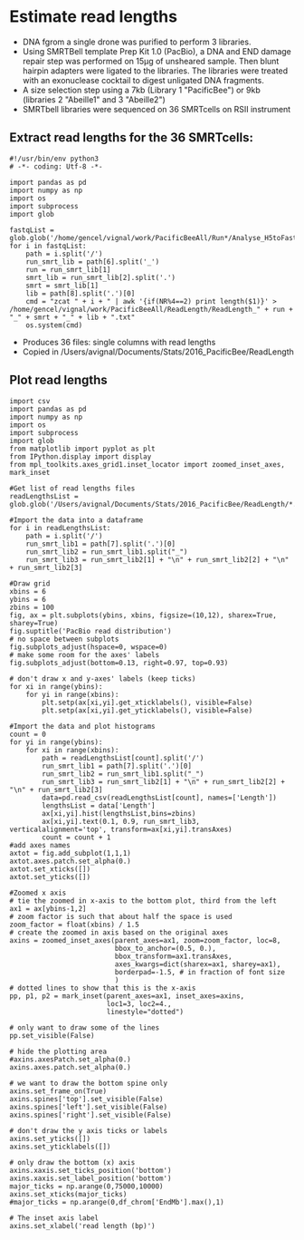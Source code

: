 # Estimate read lengths

* DNA fgrom a single drone was purified to perform 3 libraries.
* Using SMRTBell template Prep Kit 1.0 (PacBio), a DNA and END damage repair step was performed on 15µg of unsheared sample. Then blunt hairpin adapters were ligated to the libraries. The libraries were treated with an exonuclease cocktail to digest unligated DNA fragments.
* A size selection step using a 7kb (Library 1 "PacificBee") or 9kb (libraries 2 "Abeille1" and 3 "Abeille2") 
* SMRTbell libraries were sequenced on 36 SMRTcells on RSII instrument

## Extract read lengths for the 36 SMRTcells:

```
#!/usr/bin/env python3
# -*- coding: Utf-8 -*-

import pandas as pd
import numpy as np
import os
import subprocess
import glob

fastqList = glob.glob('/home/gencel/vignal/work/PacificBeeAll/Run*/Analyse_H5toFastq*/*.gz')
for i in fastqList:
    path = i.split('/')
    run_smrt_lib = path[6].split('_')
    run = run_smrt_lib[1]
    smrt_lib = run_smrt_lib[2].split('.')
    smrt = smrt_lib[1]
    lib = path[8].split('.')[0]
    cmd = "zcat " + i + " | awk '{if(NR%4==2) print length($1)}' > /home/gencel/vignal/work/PacificBeeAll/ReadLength/ReadLength_" + run + "_" + smrt + "_" + lib + ".txt"
    os.system(cmd)
```

* Produces 36 files: single columns with read lengths
* Copied in /Users/avignal/Documents/Stats/2016_PacificBee/ReadLength

## Plot read lengths

```
import csv
import pandas as pd
import numpy as np
import os
import subprocess
import glob
from matplotlib import pyplot as plt
from IPython.display import display
from mpl_toolkits.axes_grid1.inset_locator import zoomed_inset_axes, mark_inset

#Get list of read lengths files
readLengthsList = glob.glob('/Users/avignal/Documents/Stats/2016_PacificBee/ReadLength/*.txt')

#Import the data into a dataframe
for i in readLengthsList:
    path = i.split('/')
    run_smrt_lib1 = path[7].split('.')[0]
    run_smrt_lib2 = run_smrt_lib1.split("_")
    run_smrt_lib3 = run_smrt_lib2[1] + "\n" + run_smrt_lib2[2] + "\n" + run_smrt_lib2[3]

#Draw grid
xbins = 6
ybins = 6
zbins = 100
fig, ax = plt.subplots(ybins, xbins, figsize=(10,12), sharex=True, sharey=True)
fig.suptitle('PacBio read distribution')
# no space between subplots
fig.subplots_adjust(hspace=0, wspace=0)
# make some room for the axes' labels
fig.subplots_adjust(bottom=0.13, right=0.97, top=0.93)

# don't draw x and y-axes' labels (keep ticks)
for xi in range(ybins):
    for yi in range(xbins):
        plt.setp(ax[xi,yi].get_xticklabels(), visible=False)
        plt.setp(ax[xi,yi].get_yticklabels(), visible=False)

#Import the data and plot histograms       
count = 0
for yi in range(ybins):
    for xi in range(xbins):
        path = readLengthsList[count].split('/')
        run_smrt_lib1 = path[7].split('.')[0]
        run_smrt_lib2 = run_smrt_lib1.split("_")
        run_smrt_lib3 = run_smrt_lib2[1] + "\n" + run_smrt_lib2[2] + "\n" + run_smrt_lib2[3]     
        data=pd.read_csv(readLengthsList[count], names=['Length'])
        lengthsList = data['Length']
        ax[xi,yi].hist(lengthsList,bins=zbins)
        ax[xi,yi].text(0.1, 0.9, run_smrt_lib3, verticalalignment='top', transform=ax[xi,yi].transAxes)
        count = count + 1
#add axes names
axtot = fig.add_subplot(1,1,1)
axtot.axes.patch.set_alpha(0.)
axtot.set_xticks([])
axtot.set_yticks([])

#Zoomed x axis
# tie the zoomed in x-axis to the bottom plot, third from the left
ax1 = ax[ybins-1,2]
# zoom factor is such that about half the space is used
zoom_factor = float(xbins) / 1.5
# create the zoomed in axis based on the original axes
axins = zoomed_inset_axes(parent_axes=ax1, zoom=zoom_factor, loc=8,
                          bbox_to_anchor=(0.5, 0.),
                          bbox_transform=ax1.transAxes,
                          axes_kwargs=dict(sharex=ax1, sharey=ax1),
                          borderpad=-1.5, # in fraction of font size
                          )
# dotted lines to show that this is the x-axis
pp, p1, p2 = mark_inset(parent_axes=ax1, inset_axes=axins,
                        loc1=3, loc2=4.,
                        linestyle="dotted")

# only want to draw some of the lines
pp.set_visible(False)

# hide the plotting area
#axins.axesPatch.set_alpha(0.)
axins.axes.patch.set_alpha(0.)

# we want to draw the bottom spine only
axins.set_frame_on(True)
axins.spines['top'].set_visible(False)
axins.spines['left'].set_visible(False)
axins.spines['right'].set_visible(False)

# don't draw the y axis ticks or labels
axins.set_yticks([])
axins.set_yticklabels([])

# only draw the bottom (x) axis
axins.xaxis.set_ticks_position('bottom')
axins.xaxis.set_label_position('bottom')
major_ticks = np.arange(0,75000,10000)
axins.set_xticks(major_ticks)
#major_ticks = np.arange(0,df_chrom['EndMb'].max(),1)

# The inset axis label
axins.set_xlabel('read length (bp)')
```

